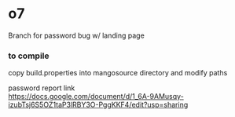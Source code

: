 # o7

Branch for password bug w/ landing page

### to compile
copy build.properties into mangosource directory and modify paths

password report link   
https://docs.google.com/document/d/1_6A-9AMusqy-izubTsj6S5OZ1taP3lRBY3O-PggKKF4/edit?usp=sharing
